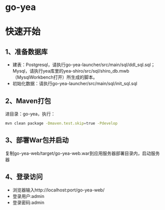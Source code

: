 # go-yea

# 快速开始
## 1、准备数据库
- 建表：Postgresql，请执行go-yea-launcher/src/main/sql/ddl_sql.sql；Mysql，请执行yea库里的yea-shiro/src/sql/shiro_db.mwb（MysqlWorkbench打开）所生成的脚本。
- 初始化数据：请执行go-yea-launcher/src/main/sql/init_sql.sql
## 2、Maven打包
进目录：go-yea，执行：
```bash
mvn clean package -Dmaven.test.skip=true -Pdevelop
```
## 3、部署War包并启动
复制go-yea-web/target/go-yea-web.war到应用服务器部署目录内，启动服务器

## 4、登录访问
- 浏览器输入http://localhost:port/go-yea-web/
- 登录用户:admin
- 登录密码:admin
